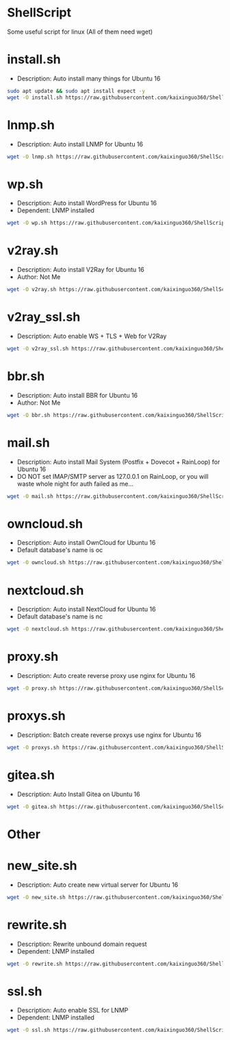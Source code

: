 # ShellScript
Some useful script for linux
(All of them need wget)

install.sh
=======

- Description: Auto install many things for Ubuntu 16
```bash
sudo apt update && sudo apt install expect -y
wget -O install.sh https://raw.githubusercontent.com/kaixinguo360/ShellScript/master/install.sh && chmod +x install.sh && sudo ./install.sh --help
```

lnmp.sh
=======

- Description: Auto install LNMP for Ubuntu 16
```bash
wget -O lnmp.sh https://raw.githubusercontent.com/kaixinguo360/ShellScript/master/lnmp/lnmp.sh && chmod +x lnmp.sh && sudo ./lnmp.sh
```

wp.sh
=======

- Description: Auto install WordPress for Ubuntu 16
- Dependent: LNMP installed
```bash
wget -O wp.sh https://raw.githubusercontent.com/kaixinguo360/ShellScript/master/wp/wp.sh && chmod +x wp.sh && sudo ./wp.sh
```

v2ray.sh
=======

- Description: Auto install V2Ray for Ubuntu 16
- Author: Not Me
```bash
wget -O v2ray.sh https://raw.githubusercontent.com/kaixinguo360/ShellScript/master/v2ray/v2ray.sh && chmod +x v2ray.sh && sudo ./v2ray.sh
```

v2ray_ssl.sh
=======

- Description: Auto enable WS + TLS + Web for V2Ray
```bash
wget -O v2ray_ssl.sh https://raw.githubusercontent.com/kaixinguo360/ShellScript/master/v2ray/v2ray_ssl.sh && chmod +x v2ray_ssl.sh && sudo ./v2ray_ssl.sh
```

bbr.sh
=======

- Description: Auto install BBR for Ubuntu 16
- Author: Not Me
```bash
wget -O bbr.sh https://raw.githubusercontent.com/kaixinguo360/ShellScript/master/bbr/bbr.sh && chmod +x bbr.sh && sudo ./bbr.sh
```

mail.sh
=======

- Description: Auto install Mail System (Postfix + Dovecot + RainLoop) for Ubuntu 16
- DO NOT set IMAP/SMTP server as 127.0.0.1 on RainLoop, or you will waste whole night for auth failed as me...
```bash
wget -O mail.sh https://raw.githubusercontent.com/kaixinguo360/ShellScript/master/mail/mail.sh && chmod +x mail.sh && sudo ./mail.sh
```

owncloud.sh
=======

- Description: Auto install OwnCloud for Ubuntu 16
- Default database's name is oc
```bash
wget -O owncloud.sh https://raw.githubusercontent.com/kaixinguo360/ShellScript/master/cloud/owncloud.sh && chmod +x owncloud.sh && sudo ./owncloud.sh
```

nextcloud.sh
=======

- Description: Auto install NextCloud for Ubuntu 16
- Default database's name is nc
```bash
wget -O nextcloud.sh https://raw.githubusercontent.com/kaixinguo360/ShellScript/master/cloud/nextcloud.sh && chmod +x nextcloud.sh && sudo ./nextcloud.sh
```

proxy.sh
=======

- Description: Auto create reverse proxy use nginx for Ubuntu 16
```bash
wget -O proxy.sh https://raw.githubusercontent.com/kaixinguo360/ShellScript/master/proxy/proxy.sh && chmod +x proxy.sh && sudo ./proxy.sh
```

proxys.sh
=======

- Description: Batch create reverse proxys use nginx for Ubuntu 16
```bash
wget -O proxys.sh https://raw.githubusercontent.com/kaixinguo360/ShellScript/master/proxy/proxys.sh && chmod +x proxys.sh && sudo ./proxys.sh
```

gitea.sh
=======

- Description: Auto Install Gitea on Ubuntu 16
```bash
wget -O gitea.sh https://raw.githubusercontent.com/kaixinguo360/ShellScript/master/git/gitea.sh && chmod +x gitea.sh && sudo ./gitea.sh
```

# Other

new_site.sh
=======

- Description: Auto create new virtual server for Ubuntu 16
```bash
wget -O new_site.sh https://raw.githubusercontent.com/kaixinguo360/ShellScript/master/other/new_site.sh && chmod +x new_site.sh && sudo ./new_site.sh
```

rewrite.sh
=======

- Description: Rewrite unbound domain request
- Dependent: LNMP installed
```bash
wget -O rewrite.sh https://raw.githubusercontent.com/kaixinguo360/ShellScript/master/other/rewrite.sh && chmod +x rewrite.sh && sudo ./rewrite.sh
```

ssl.sh
=======

- Description: Auto enable SSL for LNMP
- Dependent: LNMP installed
```bash
wget -O ssl.sh https://raw.githubusercontent.com/kaixinguo360/ShellScript/master/other/ssl.sh && chmod +x ssl.sh && sudo ./ssl.sh
```
